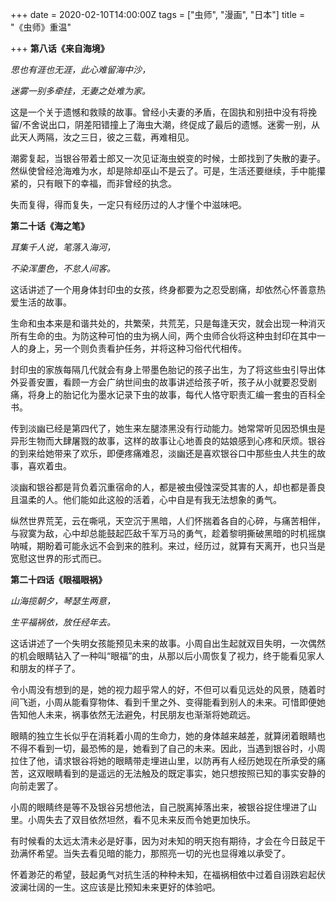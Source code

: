 +++
date = 2020-02-10T14:00:00Z
tags = ["虫师", "漫画", "日本"]
title = "《虫师》重温"

+++
**第八话《来自海境》**

_思也有涯也无涯，此心难留海中沙，_

_迷雾一别多牵挂，无妻之处难为家。_

这是一个关于遗憾和救赎的故事。曾经小夫妻的矛盾，在固执和别扭中没有将挽留/不舍说出口，阴差阳错撞上了海虫大潮，终促成了最后的遗憾。迷雾一别，从此天人两隔，汝之三日，彼之三载，再难相见。

潮雾复起，当银谷带着士郎又一次见证海虫蜕变的时候，士郎找到了失散的妻子。然纵使曾经沧海难为水，却是除却巫山不是云了。可是，生活还要继续，手中能攥紧的，只有眼下的幸福，而非曾经的执念。

失而复得，得而复失，一定只有经历过的人才懂个中滋味吧。

**第二十话《海之笔》**

_耳集千人说，笔落入海河，_

_不染浑墨色，不怠人间客。_

这话讲述了一个用身体封印虫的女孩，终身都要为之忍受剧痛，却依然心怀善意热爱生活的故事。

生命和虫本来是和谐共处的，共繁荣，共荒芜，只是每逢天灾，就会出现一种消灭所有生命的虫。为防这种可怕的虫为祸人间，两个虫师合伙将这种虫封印在其中一人的身上，另一个则负责看护任务，并将这种习俗代代相传。

封印虫的家族每隔几代就会有身上带墨色胎记的孩子出生，为了将这些虫引导出体外妥善安置，看顾一方会广纳世间虫的故事讲述给孩子听，孩子从小就要忍受剧痛，将身上的胎记化为墨水记录下虫的故事，每代人恪守职责汇编一套虫的百科全书。

传到淡幽已经是第四代了，她生来左腿漆黑没有行动能力。她常常听见因恐惧虫是异形生物而大肆屠戮的故事，这样的故事让心地善良的姑娘感到心疼和厌烦。银谷的到来给她带来了欢乐，即便疼痛难忍，淡幽还是喜欢银谷口中那些虫人共生的故事，喜欢着虫。

淡幽和银谷都是背负着沉重宿命的人，都是被虫侵蚀深受其害的人，却也都是善良且温柔的人。他们能如此这般的活着，心中自是有我无法想象的勇气。

纵然世界荒芜，云在嘶吼，天空沉于黑暗，人们怀揣着各自的心碎，与痛苦相伴，与寂寞为敌，心中却总能鼓起匹敌千军万马的勇气，趁着黎明撕破黑暗的时机摇旗呐喊，期盼着可能永远不会到来的胜利。来过，经历过，就算有天离开，也只当是宽慰这世界的形式而已。

**第二十四话《眼福眼祸》**

_山海揽朝夕，琴瑟生两意，_

_生平福祸依，放任经年去。_

这话讲述了一个失明女孩能预见未来的故事。小周自出生起就双目失明，一次偶然的机会眼睛钻入了一种叫“眼福”的虫，从那以后小周恢复了视力，终于能看见家人和朋友的样子了。

令小周没有想到的是，她的视力超乎常人的好，不但可以看见远处的风景，随着时间飞逝，小周从能看穿物体、看到千里之外、变得能看到别人的未来。可惜即便她告知他人未来，祸事依然无法避免，村民朋友也渐渐将她疏远。

眼睛的独立生长似乎在消耗着小周的生命力，她的身体越来越差，就算闭着眼睛也不得不看到一切，最恐怖的是，她看到了自己的未来。因此，当遇到银谷时，小周拉住了他，请求银谷将她的眼睛带走埋进山里，以防再有人经历她现在所承受的痛苦，这双眼睛看到的是遥远的无法触及的既定事实，她只想按照已知的事实安静的向前走罢了。

小周的眼睛终是等不及银谷另想他法，自己脱离掉落出来，被银谷捉住埋进了山里。小周失去了双目依然坦然，看不见未来反而令她更加快乐。

有时候看的太远太清未必是好事，因为对未知的明天抱有期待，才会在今日鼓足干劲满怀希望。当失去看见暗的能力，那照亮一切的光也显得难以承受了。

怀着渺茫的希望，鼓起勇气对抗生活的种种未知，在福祸相依中过着自诩跌宕起伏波澜壮阔的一生。这应该是比预知未来更好的体验吧。